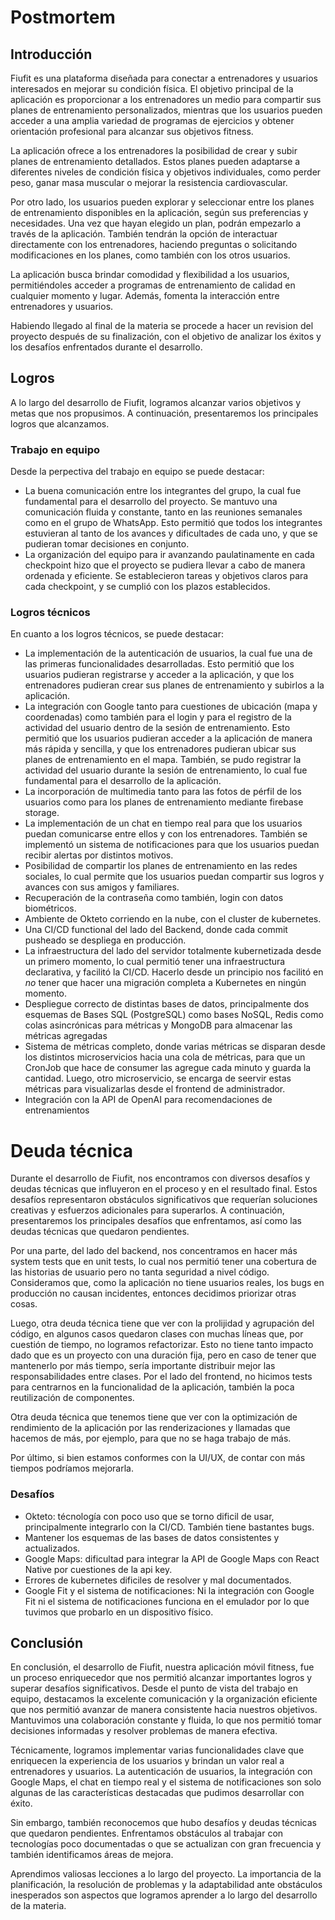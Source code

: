 # Postmortem

## Introducción

Fiufit es una plataforma diseñada para conectar a entrenadores y usuarios interesados en mejorar su condición física. El objetivo principal de la aplicación es proporcionar a los entrenadores un medio para compartir sus planes de entrenamiento personalizados, mientras que los usuarios pueden acceder a una amplia variedad de programas de ejercicios y obtener orientación profesional para alcanzar sus objetivos fitness.

La aplicación ofrece a los entrenadores la posibilidad de crear y subir planes de entrenamiento detallados. Estos planes pueden adaptarse a diferentes niveles de condición física y objetivos individuales, como perder peso, ganar masa muscular o mejorar la resistencia cardiovascular.

Por otro lado, los usuarios pueden explorar y seleccionar entre los planes de entrenamiento disponibles en la aplicación, según sus preferencias y necesidades. Una vez que hayan elegido un plan, podrán empezarlo a través de la aplicación. También tendrán la opción de interactuar directamente con los entrenadores, haciendo preguntas o solicitando modificaciones en los planes, como también con los otros usuarios.

La aplicación busca brindar comodidad y flexibilidad a los usuarios, permitiéndoles acceder a programas de entrenamiento de calidad en cualquier momento y lugar. Además, fomenta la interacción entre entrenadores y usuarios.

Habiendo llegado al final de la materia se procede a hacer un revision del proyecto después de su finalización, con el objetivo de analizar los éxitos y los desafíos enfrentados durante el desarrollo.

## Logros

A lo largo del desarrollo de Fiufit, logramos alcanzar varios objetivos y metas que nos propusimos. A continuación, presentaremos los principales logros que alcanzamos.

### Trabajo en equipo

Desde la perpectiva del trabajo en equipo se puede destacar:

- La buena comunicación entre los integrantes del grupo, la cual fue fundamental para el desarrollo del proyecto. Se mantuvo una comunicación fluida y constante, tanto en las reuniones semanales como en el grupo de WhatsApp. Esto permitió que todos los integrantes estuvieran al tanto de los avances y dificultades de cada uno, y que se pudieran tomar decisiones en conjunto.
- La organización del equipo para ir avanzando paulatinamente en cada checkpoint hizo que el proyecto se pudiera llevar a cabo de manera ordenada y eficiente. Se establecieron tareas y objetivos claros para cada checkpoint, y se cumplió con los plazos establecidos.

### Logros técnicos

En cuanto a los logros técnicos, se puede destacar:

- La implementación de la autenticación de usuarios, la cual fue una de las primeras funcionalidades desarrolladas. Esto permitió que los usuarios pudieran registrarse y acceder a la aplicación, y que los entrenadores pudieran crear sus planes de entrenamiento y subirlos a la aplicación.
- La integración con Google tanto para cuestiones de ubicación (mapa y coordenadas) como también para el login y para el registro de la actividad del usuario dentro de la sesión de entrenamiento. Esto permitió que los usuarios pudieran acceder a la aplicación de manera más rápida y sencilla, y que los entrenadores pudieran ubicar sus planes de entrenamiento en el mapa. También, se pudo registrar la actividad del usuario durante la sesión de entrenamiento, lo cual fue fundamental para el desarrollo de la aplicación.
- La incorporación de multimedia tanto para las fotos de pérfil de los usuarios como para los planes de entrenamiento mediante firebase storage.
- La implementación de un chat en tiempo real para que los usuarios puedan comunicarse entre ellos y con los entrenadores. También se implementó un sistema de notificaciones para que los usuarios puedan recibir alertas por distintos motivos.
- Posibilidad de compartir los planes de entrenamiento en las redes sociales, lo cual permite que los usuarios puedan compartir sus logros y avances con sus amigos y familiares.
- Recuperación de la contraseña como también, login con datos biométricos.
- Ambiente de Okteto corriendo en la nube, con el cluster de kubernetes.
- Una CI/CD functional del lado del Backend, donde cada commit pusheado se despliega en producción.
- La infraestructura del lado del servidor totalmente kubernetizada desde un primero momento, lo cual permitió tener una infraestructura declarativa, y facilitó la CI/CD. Hacerlo desde un principio nos facilitó en _no_ tener que hacer una migración completa a Kubernetes en ningún momento.
- Despliegue correcto de distintas bases de datos, principalmente dos esquemas de Bases SQL (PostgreSQL) como bases NoSQL, Redis como colas asincrónicas para métricas y MongoDB para almacenar las métricas agregadas
- Sistema de métricas completo, donde varias métricas se disparan desde los distintos microservicios hacia una cola de métricas, para que un CronJob que hace de consumer las agregue cada minuto y guarda la cantidad. Luego, otro microservicio, se encarga de seervir estas métricas para visualizarlas desde el frontend de administrador.
- Integración con la API de OpenAI para recomendaciones de entrenamientos

# Deuda técnica

Durante el desarrollo de Fiufit, nos encontramos con diversos desafíos y deudas técnicas que influyeron en el proceso y en el resultado final. Estos desafíos representaron obstáculos significativos que requerían soluciones creativas y esfuerzos adicionales para superarlos. A continuación, presentaremos los principales desafíos que enfrentamos, así como las deudas técnicas que quedaron pendientes.

Por una parte, del lado del backend, nos concentramos en hacer más system tests que en unit tests, lo cual nos permitió tener una cobertura de las historias de usuario pero no tanta seguridad a nivel código. Consideramos que, como la aplicación no tiene usuarios reales, los bugs en producción no causan incidentes, entonces decidimos priorizar otras cosas.

Luego, otra deuda técnica tiene que ver con la prolijidad y agrupación del código, en algunos casos quedaron clases con muchas líneas que, por cuestión de tiempo, no logramos refactorizar. Esto no tiene tanto impacto dado que es un proyecto con una duración fija, pero en caso de tener que mantenerlo por más tiempo, sería importante distribuir mejor las responsabilidades entre clases.
Por el lado del frontend, no hicimos tests para centrarnos en la funcionalidad de la aplicación, también la poca reutilización de componentes.

Otra deuda técnica que tenemos tiene que ver con la optimización de rendimiento de la aplicación por las renderizaciones y llamadas que hacemos de más, por ejemplo, para que no se haga trabajo de más.  

Por último, si bien estamos conformes con la UI/UX, de contar con más tiempos podríamos mejorarla.

### Desafíos

- Okteto: técnología con poco uso que se torno dificil de usar, principalmente integrarlo con la CI/CD. También tiene bastantes bugs.
- Mantener los esquemas de las bases de datos consistentes y actualizados.
- Google Maps: dificultad para integrar la API de Google Maps con React Native por cuestiones de la api key.
- Errores de kubernetes dificiles de resolver y mal documentados.
- Google Fit y el sistema de notificaciones: Ni la integración con Google Fit ni el sistema de notificaciones funciona en el emulador por lo que tuvimos que probarlo en un dispositivo físico.

## Conclusión

En conclusión, el desarrollo de Fiufit, nuestra aplicación móvil fitness, fue un proceso enriquecedor que nos permitió alcanzar importantes logros y superar desafíos significativos. Desde el punto de vista del trabajo en equipo, destacamos la excelente comunicación y la organización eficiente que nos permitió avanzar de manera consistente hacia nuestros objetivos. Mantuvimos una colaboración constante y fluida, lo que nos permitió tomar decisiones informadas y resolver problemas de manera efectiva.

Técnicamente, logramos implementar varias funcionalidades clave que enriquecen la experiencia de los usuarios y brindan un valor real a entrenadores y usuarios. La autenticación de usuarios, la integración con Google Maps, el chat en tiempo real y el sistema de notificaciones son solo algunas de las características destacadas que pudimos desarrollar con éxito.

Sin embargo, también reconocemos que hubo desafíos y deudas técnicas que quedaron pendientes. Enfrentamos obstáculos al trabajar con tecnologías poco documentadas o que se actualizan con gran frecuencia y también identificamos áreas de mejora.

Aprendimos valiosas lecciones a lo largo del proyecto. La importancia de la planificación, la resolución de problemas y la adaptabilidad ante obstáculos inesperados son aspectos que logramos aprender a lo largo del desarrollo de la materia.
